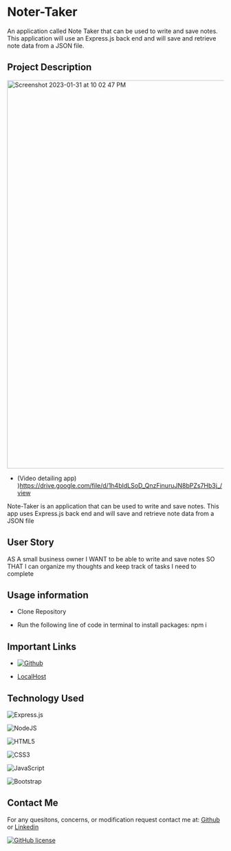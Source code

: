 # Noter-Taker

An application called Note Taker that can be used to write and save notes. This application will use an Express.js back end and will save and retrieve note data from a JSON file.

## Project Description

<img width="903" alt="Screenshot 2023-01-31 at 10 02 47 PM" src="https://user-images.githubusercontent.com/114961971/215935140-46962bde-0aec-4e10-a544-011f2146e701.png">

- (Video detailing app) )https://drive.google.com/file/d/1h4bIdLSoD_QnzFinuruJN8bPZs7Hb3j_/view

Note-Taker is an application that can be used to write and save notes. This app uses Express.js back end and will save and retrieve note data from a JSON file

## User Story

AS A small business owner
I WANT to be able to write and save notes
SO THAT I can organize my thoughts and keep track of tasks I need to complete

## Usage information

- Clone Repository

- Run the following line of code in terminal to install packages: npm i

## Important Links

- [<a href='https://https://github.com/RussC22/Object-Oriented-Programming-' target="_blank"><img alt='Github' src='https://img.shields.io/badge/Github-100000?style=plastic&logo=Github&logoColor=8D22FF&labelColor=151304&color=C707A4'/></a>](https://github.com/RussC22/Noter-Taker)

- [LocalHost](http://localhost:3001)
## Technology Used


![Express.js](https://img.shields.io/badge/express.js-%23404d59.svg?style=for-the-badge&logo=express&logoColor=%2361DAFB)

![NodeJS](https://img.shields.io/badge/node.js-6DA55F?style=for-the-badge&logo=node.js&logoColor=white)

![HTML5](https://img.shields.io/badge/html5-%23E34F26.svg?style=for-the-badge&logo=html5&logoColor=white)

![CSS3](https://img.shields.io/badge/css3-%231572B6.svg?style=for-the-badge&logo=css3&logoColor=white)

![JavaScript](https://img.shields.io/badge/javascript-%23323330.svg?style=for-the-badge&logo=javascript&logoColor=%23F7DF1E)

![Bootstrap](https://img.shields.io/badge/bootstrap-%23563D7C.svg?style=for-the-badge&logo=bootstrap&logoColor=white)

## Contact Me

For any quesitons, concerns, or modification request contact me at: [Github](https://github.com/RussC22) or [Linkedin](https://www.linkedin.com/in/tavarus-cherry/)

[![GitHub license](https://img.shields.io/github/license/Naereen/StrapDown.js.svg)](https://github.com/Naereen/StrapDown.js/blob/master/LICENSE)
